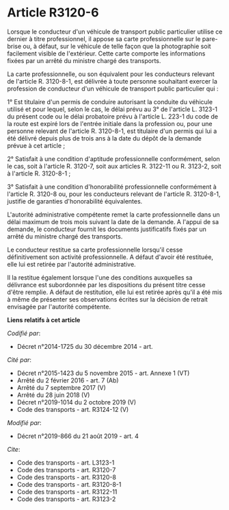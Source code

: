 # Article R3120-6

Lorsque le conducteur d'un véhicule de transport public particulier utilise ce dernier à titre professionnel, il appose sa
carte professionnelle sur le pare-brise ou, à défaut, sur le véhicule de telle façon que la photographie soit facilement
visible de l'extérieur. Cette carte comporte les informations fixées par un arrêté du ministre chargé des transports. 

La carte professionnelle, ou son équivalent pour les conducteurs relevant de l'article R. 3120-8-1, est délivrée à toute
personne souhaitant exercer la profession de conducteur d'un véhicule de transport public particulier qui : 

1° Est titulaire d'un permis de conduire autorisant la conduite du véhicule utilisé et pour lequel, selon le cas, le délai
prévu au 3° de l'article L. 3123-1 du présent code ou le délai probatoire prévu à l'article L. 223-1 du code de la route est
expiré lors de l'entrée initiale dans la profession ou, pour une personne relevant de l'article R. 3120-8-1, est titulaire
d'un permis qui lui a été délivré depuis plus de trois ans à la date du dépôt de la demande prévue à cet article ; 

2° Satisfait à une condition d'aptitude professionnelle conformément, selon le cas, soit à l'article R. 3120-7, soit aux
articles R. 3122-11 ou R. 3123-2, soit à l'article R. 3120-8-1 ; 

3° Satisfait à une condition d'honorabilité professionnelle conformément à l'article R. 3120-8 ou, pour les conducteurs
relevant de l'article R. 3120-8-1, justifie de garanties d'honorabilité équivalentes. 

L'autorité administrative compétente remet la carte professionnelle dans un délai maximum de trois mois suivant la date de la
demande. A l'appui de sa demande, le conducteur fournit les documents justificatifs fixés par un arrêté du ministre chargé
des transports. 

Le conducteur restitue sa carte professionnelle lorsqu'il cesse définitivement son activité professionnelle. A défaut d'avoir
été restituée, elle lui est retirée par l'autorité administrative. 

Il la restitue également lorsque l'une des conditions auxquelles sa délivrance est subordonnée par les dispositions du
présent titre cesse d'être remplie. A défaut de restitution, elle lui est retirée après qu'il a été mis à même de présenter
ses observations écrites sur la décision de retrait envisagée par l'autorité compétente.

**Liens relatifs à cet article**

_Codifié par_:

  - Décret n°2014-1725 du 30 décembre 2014 - art.

_Cité par_:

  - Décret n°2015-1423 du 5 novembre 2015 - art. Annexe 1 (VT)
  - Arrêté du 2 février 2016 - art. 7 (Ab)
  - Arrêté du 7 septembre 2017 (V)
  - Arrêté du 28 juin 2018 (V)
  - Décret n°2019-1014 du 2 octobre 2019 (V)
  - Code des transports - art. R3124-12 (V)

_Modifié par_:

  - Décret n°2019-866 du 21 août 2019 - art. 4

_Cite_:

  - Code des transports - art. L3123-1
  - Code des transports - art. R3120-7
  - Code des transports - art. R3120-8
  - Code des transports - art. R3120-8-1
  - Code des transports - art. R3122-11
  - Code des transports - art. R3123-2
